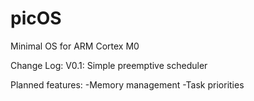 # picOS
Minimal OS for ARM Cortex M0

Change Log:
V0.1: Simple preemptive scheduler

Planned features:
-Memory management
-Task priorities

